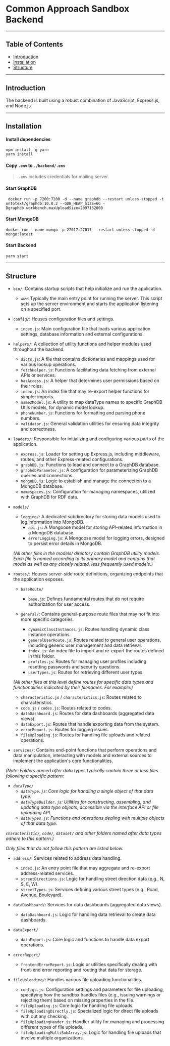 
# Common Approach Sandbox Backend
---
## Table of Contents
- [Introduction](#introduction)
- [Installation](#installation)
- [Structure](#structure)
---
## Introduction
The backend is built using a robust combination of JavaScript, Express.js, and Node.js

---

## Installation
#### Install dependencies
```shell
npm install -g yarn
yarn install
```

#### Copy `.env` to `./backend/.env`
> `.env` includes credentials for mailing server.

#### Start GraphDB
```shell
 docker run -p 7200:7200 -d --name graphdb --restart unless-stopped -t ontotext/graphdb:10.0.2 --GDB_HEAP_SIZE=6G -Dgraphdb.workbench.maxUploadSize=2097152000
```

#### Start MongoDB
```shell
docker run --name mongo -p 27017:27017 --restart unless-stopped -d mongo:latest
```

#### Start Backend
```shell
yarn start
```
---

## Structure

- `bin/`: Contains startup scripts that help initialize and run the application.
  - `www`: Typically the main entry point for running the server. This script sets up the server environment and starts the application listening on a specified port.

- `config/`: Houses configuration files and settings.
  - `index.js`: Main configuration file that loads various application settings, database information and external configurations.

- `helpers/`: A collection of utility functions and helper modules used throughout the backend.
  - `dicts.js`: A file that contains dictionaries and mappings used for various lookup operations.
  - `fetchHelper.js`: Functions facilitating data fetching from external APIs or services.
  - `hasAccess.js`: A helper that determines user permissions based on their roles.
  - `index.js`: An index file that may re-export helper functions for simpler imports.
  - `name2Model.js`: A utility to map dataType names to specific GraphDB Utils models, for dynamic model lookup.
  - `phoneNumber.js`: Functions for formatting and parsing phone numbers.
  - `validator.js`: General validation utilities for ensuring data integrity and correctness.

- `loaders/`: Responsible for initializing and configuring various parts of the application.
  - `express.js`: Loader for setting up Express.js, including middleware, routes, and other Express-related configurations.
  - `graphDB.js`: Functions to load and connect to a GraphDB database.
  - `graphdbParameter.js`: A configuration for parameterizing GraphDB queries and connections.
  - `mongoDB.js`: Logic to establish and manage the connection to a MongoDB database.
  - `namespaces.js`: Configuration for managing namespaces, utilized with GraphDB for RDF data.

- `models/`
  - `logging/`: A dedicated subdirectory for storing data models used to log information into MongoDB.
    - `api.js`: A Mongoose model for storing API-related information in a MongoDB database.
    - `errorLogging.js`: A Mongoose model for logging errors, designed to persist error details in MongoDB.

  *(All other files in the models/ directory contain GraphDB utility models. Each file is named according to its primary model and contains that model as well as any closely related, less frequently used models.)*

- `routes/`: Houses server-side route definitions, organizing endpoints that the application exposes.
  - `baseRoute/`
    - `base.js`: Defines fundamental routes that do not require authorization for user access.

  - `general/`: Contains general-purpose route files that may not fit into more specific categories.
    - `dynamicClassInstances.js`: Routes handling dynamic class instance operations.
    - `generalUserRoute.js`: Routes related to general user operations, including generic user management and data retrieval.
    - `index.js`: An index file to import and re-export the routes defined in this folder.
    - `profiles.js`: Routes for managing user profiles including resetting passwords and security questions.
    - `userTypes.js`: Routes for retrieving different user types.
      
  *(All other files at this level define routes for specific data types and functionalities indicated by their filenames. For example:)*
 
  - `characteristic.js` / `characteristics.js`: Routes related to characteristics.
  - `code.js` / `codes.js`: Routes related to codes.
  - `dataDashboard.js`: Routes for data dashboards (aggregated data views).
  - `dataExport.js`: Routes that handle exporting data from the system.
  - `errorReport.js`: Routes for logging issues.
  - `fileUploading.js`: Routes for handling file uploads and related operations.

 - `services/`: Contains end-point functions that perform operations and data manipulation, interacting with models and external sources to implement the application's core functionalities.

  *(Note: Folders named after data types typically contain three or less files following a specific pattern:*
  
  - *`dataType/`*
    - *`dataType.js`: Core logic for handling a single object of that data type.*
    - *`dataTypeBuilder.js`: Utilities for constructing, assembling, and updating data type objects, accessible via the interface API or file uploading API.*
    - *`dataTypes.js`: Functions and operations dealing with multiple objects of that data type.*
     
  *`characteristic/`,  `code/`, `dataset/` and other folders named after data types adhere to this pattern.)*
  
  *Only files that do not follow this pattern are listed below.*
  
  - `address/`: Services related to address data handling.
    - `index.js`: An entry point file that may aggregate and re-export address-related services.
    - `streetDirections.js`: Logic for handling street direction data (e.g., N, S, E, W).
    - `streetTypes.js`: Services defining various street types (e.g., Road, Avenue, Boulevard).
  
  - `dataDashboard/`: Services for data dashboards (aggregated data views).
    - `dataDashboard.js`: Logic for handling data retrieval to create data dashboards.

  - `dataExport/`
    - `dataExport.js`: Core logic and functions to handle data export operations.

  - `errorReport/`
    - `frontendErrorReport.js`: Logic or utilities specifically dealing with front-end error reporting and routing that data for storage.

  - `fileUploading/`: Handles various file uploading functionalities.
    - `configs.js`: Configuration settings and parameters for file uploading, specifying how the sandbox handles files (e.g., issuing warnings or rejecting them) based on missing properties in the file.
    - `fileUploading.js`: Core logic for handling file uploads.
    - `fileUploadingDirectly.js`: Specialized logic for direct file uploads with out any checking.
    - `fileUploadingHander.js`: Handler utility for managing and processing different types of file uploads.
    - `fileUploadingMultiSubArray.js`: Logic for handling file uploads that involve multiple organizations.




